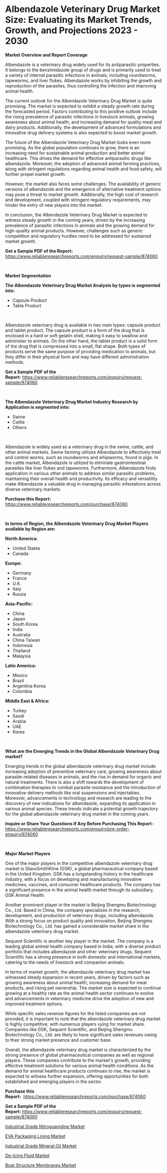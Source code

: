 <p><h1>Albendazole Veterinary Drug Market Size: Evaluating its Market Trends, Growth, and Projections 2023 - 2030</h1></p><p><strong>Market Overview and Report Coverage</strong></p>
<p><p>Albendazole is a veterinary drug widely used for its antiparasitic properties. It belongs to the benzimidazole group of drugs and is primarily used to treat a variety of internal parasitic infections in animals, including roundworms, tapeworms, and liver flukes. Albendazole works by inhibiting the growth and reproduction of the parasites, thus controlling the infection and improving animal health.</p><p>The current outlook for the Albendazole Veterinary Drug Market is quite promising. The market is expected to exhibit a steady growth rate during the forecasted period. Factors contributing to this positive outlook include the rising prevalence of parasitic infections in livestock animals, growing awareness about animal health, and increasing demand for quality meat and dairy products. Additionally, the development of advanced formulations and innovative drug delivery systems is also expected to boost market growth.</p><p>The future of the Albendazole Veterinary Drug Market looks even more promising. As the global population continues to grow, there is an increasing need for sustainable animal production and better animal healthcare. This drives the demand for effective antiparasitic drugs like albendazole. Moreover, the adoption of advanced animal farming practices, along with stringent regulations regarding animal health and food safety, will further propel market growth.</p><p>However, the market also faces some challenges. The availability of generic versions of albendazole and the emergence of alternative treatment options may pose a threat to market growth. Additionally, the high cost of research and development, coupled with stringent regulatory requirements, may hinder the entry of new players into the market.</p><p>In conclusion, the Albendazole Veterinary Drug Market is expected to witness steady growth in the coming years, driven by the increasing prevalence of parasitic infections in animals and the growing demand for high-quality animal products. However, challenges such as generic competition and regulatory hurdles need to be addressed for sustained market growth.</p></p>
<p><strong>Get a Sample PDF of the Report:</strong> <a href="https://www.reliableresearchreports.com/enquiry/request-sample/874060">https://www.reliableresearchreports.com/enquiry/request-sample/874060</a></p>
<p>&nbsp;</p>
<p><strong>Market Segmentation</strong></p>
<p><strong>The Albendazole Veterinary Drug Market Analysis by types is segmented into:</strong></p>
<p><ul><li>Capsule Product</li><li>Table Product</li></ul></p>
<p>&nbsp;</p>
<p><p>Albendazole veterinary drug is available in two main types: capsule product and tablet product. The capsule product is a form of the drug that is enclosed in a hard or soft gelatin shell, making it easy to swallow and administer to animals. On the other hand, the tablet product is a solid form of the drug that is compressed into a small, flat shape. Both types of products serve the same purpose of providing medication to animals, but they differ in their physical form and may have different administration methods.</p></p>
<p><strong>Get a Sample PDF of the Report:</strong>&nbsp;<a href="https://www.reliableresearchreports.com/enquiry/request-sample/874060">https://www.reliableresearchreports.com/enquiry/request-sample/874060</a></p>
<p>&nbsp;</p>
<p><strong>The Albendazole Veterinary Drug Market Industry Research by Application is segmented into:</strong></p>
<p><ul><li>Swine</li><li>Cattle</li><li>Others</li></ul></p>
<p>&nbsp;</p>
<p><p>Albendazole is widely used as a veterinary drug in the swine, cattle, and other animal markets. Swine farming utilizes Albendazole to effectively treat and control worms, such as roundworms and whipworms, found in pigs. In the cattle market, Albendazole is utilized to eliminate gastrointestinal parasites like liver flukes and tapeworms. Furthermore, Albendazole finds application in various other animals to address similar parasitic problems, maintaining their overall health and productivity. Its efficacy and versatility make Albendazole a valuable drug in managing parasitic infestations across diverse veterinary markets.</p></p>
<p><strong>Purchase this Report:</strong>&nbsp; <a href="https://www.reliableresearchreports.com/purchase/874060">https://www.reliableresearchreports.com/purchase/874060</a></p>
<p>&nbsp;</p>
<p><strong>In terms of Region, the Albendazole Veterinary Drug Market Players available by Region are:</strong></p>
<p>
    <p> <strong> North America: </strong>
        <ul>
            <li>United States</li>
            <li>Canada</li>
        </ul>
        </p> 
    <p> <strong> Europe: </strong>
        <ul>
            <li>Germany</li>
            <li>France</li>
            <li>U.K.</li>
            <li>Italy</li>
            <li>Russia</li>
        </ul>
        </p> 
    <p> <strong> Asia-Pacific: </strong>
        <ul>
            <li>China</li>
            <li>Japan</li>
            <li>South Korea</li>
            <li>India</li>
            <li>Australia</li>
            <li>China Taiwan</li>
            <li>Indonesia</li>
            <li>Thailand</li>
            <li>Malaysia</li>
        </ul>
        </p> 
    <p> <strong> Latin America: </strong>
        <ul>
            <li>Mexico</li>
            <li>Brazil</li>
            <li>Argentina Korea</li>
            <li>Colombia</li>
        </ul>
        </p> 
    <p> <strong> Middle East & Africa: </strong>
        <ul>
            <li>Turkey</li>
            <li>Saudi</li>
            <li>Arabia</li>
            <li>UAE</li>
            <li>Korea</li>
        </ul>
    </p>
    </p>
<p>&nbsp;</p>
<p><strong>What are the Emerging Trends in the Global Albendazole Veterinary Drug market?</strong></p>
<p><p>Emerging trends in the global albendazole veterinary drug market include increasing adoption of preventive veterinary care, growing awareness about parasite-related diseases in animals, and the rise in demand for organic and natural treatments. There is also a shift towards the development of combination therapies to combat parasite resistance and the introduction of innovative delivery methods like oral suspensions and injectables. Moreover, advancements in technology and research are leading to the discovery of new indications for albendazole, expanding its application in various animal species. These trends indicate a potential growth trajectory for the global albendazole veterinary drug market in the coming years.</p></p>
<p><strong>Inquire or Share Your Questions If Any Before Purchasing This Report</strong>- <a href="https://www.reliableresearchreports.com/enquiry/pre-order-enquiry/874060">https://www.reliableresearchreports.com/enquiry/pre-order-enquiry/874060</a></p>
<p>&nbsp;</p>
<p><strong>Major Market Players</strong></p>
<p><p>One of the major players in the competitive albendazole veterinary drug market is GlaxoSmithKline (GSK), a global pharmaceutical company based in the United Kingdom. GSK has a longstanding history in the healthcare industry, with a focus on developing and manufacturing innovative medicines, vaccines, and consumer healthcare products. The company has a significant presence in the animal health market through its subsidiary, GSK Animal Health.</p><p>Another prominent player in the market is Beijing Shengmu Biotechnology Co., Ltd. Based in China, the company specializes in the research, development, and production of veterinary drugs, including albendazole. With a strong focus on product quality and innovation, Beijing Shengmu Biotechnology Co., Ltd. has gained a considerable market share in the albendazole veterinary drug market.</p><p>Sequent Scientific is another key player in the market. The company is a leading global animal health company based in India, with a diverse product portfolio that includes albendazole and other veterinary drugs. Sequent Scientific has a strong presence in both domestic and international markets, catering to the needs of livestock and companion animals.</p><p>In terms of market growth, the albendazole veterinary drug market has witnessed steady expansion in recent years, driven by factors such as growing awareness about animal health, increasing demand for meat products, and rising pet ownership. The market size is expected to continue growing at a healthy rate as the animal health sector continues to evolve and advancements in veterinary medicine drive the adoption of new and improved treatment options.</p><p>While specific sales revenue figures for the listed companies are not provided, it is important to note that the albendazole veterinary drug market is highly competitive, with numerous players vying for market share. Companies like GSK, Sequent Scientific, and Beijing Shengmu Biotechnology Co., Ltd. are likely to have significant sales revenues owing to their strong market presence and customer base.</p><p>Overall, the albendazole veterinary drug market is characterized by the strong presence of global pharmaceutical companies as well as regional players. These companies contribute to the market's growth, providing effective treatment solutions for various animal health conditions. As the demand for animal healthcare products continues to rise, the market is expected to witness further expansion, offering opportunities for both established and emerging players in the sector.</p></p>
<p><strong>Purchase this Report:</strong>&nbsp;&nbsp;<a href="https://www.reliableresearchreports.com/purchase/874060">https://www.reliableresearchreports.com/purchase/874060</a></p>
<p></p>
<p><strong>Get a Sample PDF of the Report:</strong>&nbsp;<a href="https://www.reliableresearchreports.com/enquiry/request-sample/874060">https://www.reliableresearchreports.com/enquiry/request-sample/874060</a></p>
<p><p><a href="https://medium.com/@samirmayert107/industrial-grade-nitroguanidine-market-the-key-to-successful-business-strategy-forecast-till-2030-f222863c5b3d">Industrial Grade Nitroguanidine Market</a></p><p><a href="https://medium.com/@jarredmertz2772/eva-packaging-lining-nbsp-market-focuses-on-market-share-size-and-projected-forecast-till-2030-b5b35fd0a28e">EVA Packaging Lining Market</a></p><p><a href="https://medium.com/@lottierunte2662/industrial-grade-mineral-oil-market-insight-market-trends-growth-forecasted-from-2023-to-2030-4e96cbb344b4">Industrial Grade Mineral Oil Market</a></p><p><a href="https://medium.com/@charityrice2662/de-icing-fluid-market-size-market-outlook-and-market-forecast-2023-to-2030-78b3a3169c2a">De-Icing Fluid Market</a></p><p><a href="https://medium.com/@reyeshowell655/boat-structure-membranes-market-insight-market-trends-growth-forecasted-from-2023-to-2030-a9ac0f3931e6">Boat Structure Membranes Market</a></p></p>